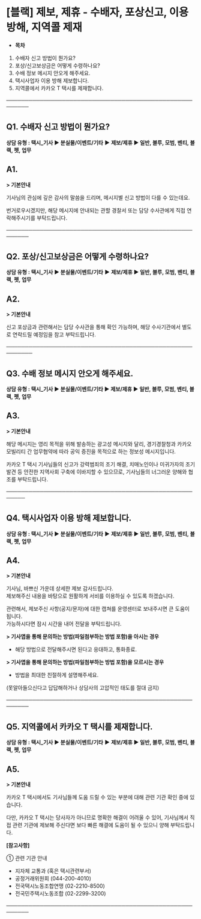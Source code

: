 # [블랙] 제보, 제휴 - 수배자, 포상신고, 이용방해, 지역콜 제재

* **목차**

1. 수배자 신고 방법이 뭔가요?
2. 포상/신고보상금은 어떻게 수령하나요?
3. 수배 정보 메시지 안오게 해주세요.
4. 택시사업자 이용 방해 제보합니다.
5. 지역콜에서 카카오 T 택시를 제재합니다.

────────────────────────────────────────────────────────

**Q1. 수배자 신고 방법이 뭔가요?**
-----------------------

**상담 유형 : 택시\_기사 ▶ 분실물/이벤트/기타** **▶** **제보/제휴 ▶ 일반, 블루, 모범, 벤티, 블랙, 펫, 업무**

**A1.**
-------

**> 기본안내**

기사님의 관심에 깊은 감사의 말씀을 드리며, 메시지별 신고 방법이 다를 수 있는데요.

번거로우시겠지만, 해당 메시지에 안내되는 관할 경찰서 또는 담당 수사관에게 직접 연락해주시기를 부탁드립니다.

────────────────────────────────────────────────────────

**Q2. 포상/신고보상금은 어떻게 수령하나요?**
----------------------------

**상담 유형 : 택시\_기사 ▶ 분실물/이벤트/기타** **▶** **제보/제휴 ▶ 일반, 블루, 모범, 벤티, 블랙, 펫, 업무**

**A2.**
-------

**> 기본안내**

신고 포상금과 관련해서는 담당 수사관을 통해 확인 가능하며, 해당 수사기관에서 별도로 연락드릴 예정임을 참고 부탁드립니다.

─────────────────────────────────────────────────────────

**Q3. 수배 정보 메시지 안오게 해주세요.**
---------------------------

**상담 유형 : 택시\_기사 ▶ 분실물/이벤트/기타 ▶ 제보/제휴 ▶ 일반, 블루, 모범, 벤티, 블랙, 펫, 업무**

**A3.**
-------

**> 기본안내**

해당 메시지는 영리 목적을 위해 발송하는 광고성 메시지와 달리, 경기경찰청과 카카오 모빌리티 간 업무협약에 따라 공익 증진을 목적으로 하는 정보성 메시지입니다.

카카오 T 택시 기사님들의 신고가 강력범죄의 조기 해결, 치매노인이나 미귀가자의 조기 발견 등 안전한 지역사회 구축에 이바지할 수 있으므로, 기사님들의 너그러운 양해와 협조를 부탁드립니다.

───────────────────────────────────────────────────────

**Q4. 택시사업자 이용 방해 제보합니다.**
--------------------------

**상담 유형 : 택시\_기사 ▶ 분실물/이벤트/기타** **▶** **제보/제휴 ▶ 일반, 블루, 모범, 벤티, 블랙, 펫, 업무**

**A4.**
-------

**> 기본안내**

기사님, 바쁘신 가운데 상세한 제보 감사드립니다.  
제보해주신 내용을 바탕으로 원활하게 서비를 이용하실 수 있도록 하겠습니다.

관련해서, 제보주신 사항(공지/문자)에 대한 캡쳐를 운영센터로 보내주시면 큰 도움이 됩니다.  
가능하시다면 잠시 시간을 내어 전달을 부탁드립니다.

**> 기사앱을 통해 문의하는 방법(파일첨부하는 방법 포함)을 아시는 경우**  
- 해당 방법으로 전달해주시면 된다고 응대하고, 통화종료.

**> 기사앱을 통해 문의하는 방법(파일첨부하는 방법 포함)을 모르시는 경우**  
- 방법을 최대한 친절하게 설명해주세요.

(못알아들으신다고 답답해하거나 상담사의 고압적인 태도를 절대 금지)

────────────────────────────────────────────────────────

**Q5. 지역콜에서 카카오 T 택시를 제재합니다.**
------------------------------

**상담 유형 : 택시\_기사 ▶ 분실물/이벤트/기타** **▶** **제보/제휴 ▶ 일반, 블루, 모범, 벤티, 블랙, 펫, 업무**

**A5.**
-------

**> 기본안내**

카카오 T 택시에서도 기사님들께 도움 드릴 수 있는 부분에 대해 관련 기관 확인 중에 있습니다.

다만, 카카오 T 택시는 당사자가 아니므로 명확한 해결이 어려울 수 있어, 기사님께서 직접 관련 기관에 제보해 주신다면 보다 빠른 해결에 도움이 될 수 있으니 양해 부탁드립니다.

**[참고사항]**

① 관련 기관 안내

* 지자체 교통과 (혹은 택시관련부서)
* 공정거래위원회 (044-200-4010)
* 전국택시노동조합연맹 (02-2210-8500)
* 전국민주택시노동조합 (02-2299-3200)

────────────────────────────────────────────────────────